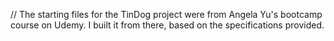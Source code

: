 // The starting files for the TinDog project were from Angela Yu's bootcamp course on Udemy. I built it from there, based on the specifications provided.
